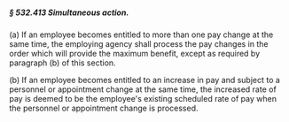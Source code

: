 ##### § 532.413 Simultaneous action. #####

(a) If an employee becomes entitled to more than one pay change at the same time, the employing agency shall process the pay changes in the order which will provide the maximum benefit, except as required by paragraph (b) of this section.

(b) If an employee becomes entitled to an increase in pay and subject to a personnel or appointment change at the same time, the increased rate of pay is deemed to be the employee's existing scheduled rate of pay when the personnel or appointment change is processed.